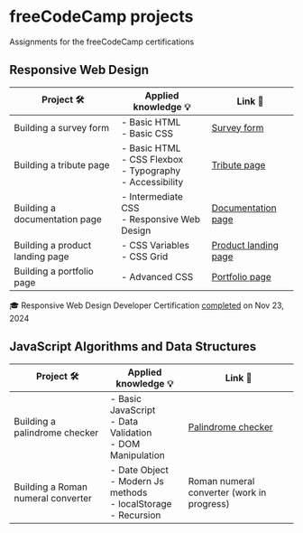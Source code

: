# freeCodeCamp projects

Assignments for the freeCodeCamp certifications

## Responsive Web Design

| Project 🛠️ | Applied knowledge 💡 | Link 🔗 |
|------------|------------|------------|
| Building a survey form | - Basic HTML<br>- Basic CSS | [Survey form](https://github.com/pilartms/fcc-projects/tree/b166e60758b0bd81d3590a6dfdef58ef4e6befb5/01-survey-form) |
| Building a tribute page | - Basic HTML<br>- CSS Flexbox<br>- Typography<br>- Accessibility | [Tribute page](https://github.com/pilartms/fcc-projects/tree/c97bf3cfb9cb5d816e5760df4fe8b5f00365bd58/02-tribute-page) |
| Building a documentation page | - Intermediate CSS<br>- Responsive Web Design | [Documentation page](https://github.com/pilartms/fcc-projects/tree/4b6f8ffabebc8b910dc03e6cef869e5216d4b747/03-doc-page) |
| Building a product landing page | - CSS Variables<br>- CSS Grid | [Product landing page](https://github.com/pilartms/fcc-projects/tree/ded70334dc69c75ec6e6a71e37e05e233fdb3be9/04-product-page) |
| Building a portfolio page | - Advanced CSS | [Portfolio page](https://github.com/pilartms/fcc-projects/tree/bc90e905d2669565b85da9d37a3400b249f9a329/05-portfolio-page) |

🎓 Responsive Web Design Developer Certification [completed](https://www.freecodecamp.org/certification/fcc3baf8535-1a6f-4a13-92de-12d524080ec8/responsive-web-design) on Nov 23, 2024

## JavaScript Algorithms and Data Structures

| Project 🛠️ | Applied knowledge 💡 | Link 🔗 |
|------------|------------|------------|
| Building a palindrome checker | - Basic JavaScript<br>- Data Validation<br>- DOM Manipulation | [Palindrome checker](https://github.com/pilartms/fcc-projects/tree/4570b8d65cb942d412d4d338227517aa170ffda5/javascript-algorithms/01-palindrome-checker) |
| Building a Roman numeral converter | - Date Object<br>- Modern Js methods<br>- localStorage<br>- Recursion | Roman numeral converter (work in progress) |